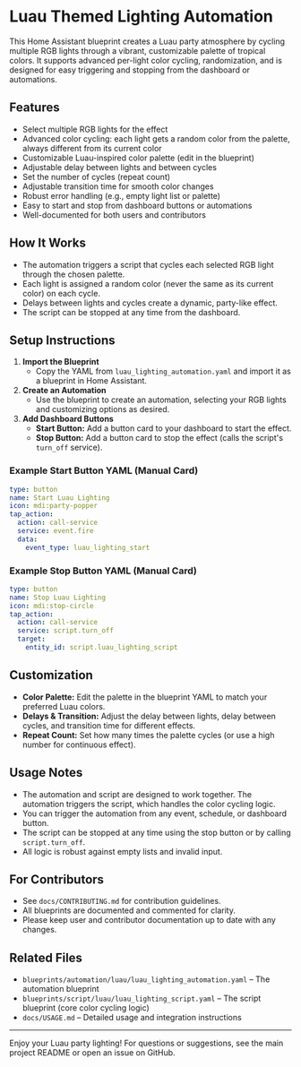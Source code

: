 # Luau Themed Lighting Automation

This Home Assistant blueprint creates a Luau party atmosphere by cycling multiple RGB lights through a vibrant, customizable palette of tropical colors. It supports advanced per-light color cycling, randomization, and is designed for easy triggering and stopping from the dashboard or automations.

## Features

- Select multiple RGB lights for the effect
- Advanced color cycling: each light gets a random color from the palette, always different from its current color
- Customizable Luau-inspired color palette (edit in the blueprint)
- Adjustable delay between lights and between cycles
- Set the number of cycles (repeat count)
- Adjustable transition time for smooth color changes
- Robust error handling (e.g., empty light list or palette)
- Easy to start and stop from dashboard buttons or automations
- Well-documented for both users and contributors

## How It Works

- The automation triggers a script that cycles each selected RGB light through the chosen palette.
- Each light is assigned a random color (never the same as its current color) on each cycle.
- Delays between lights and cycles create a dynamic, party-like effect.
- The script can be stopped at any time from the dashboard.

## Setup Instructions

1. **Import the Blueprint**
   - Copy the YAML from `luau_lighting_automation.yaml` and import it as a blueprint in Home Assistant.
2. **Create an Automation**
   - Use the blueprint to create an automation, selecting your RGB lights and customizing options as desired.
3. **Add Dashboard Buttons**
   - **Start Button:** Add a button card to your dashboard to start the effect.
   - **Stop Button:** Add a button card to stop the effect (calls the script's `turn_off` service).

### Example Start Button YAML (Manual Card)

```yaml
type: button
name: Start Luau Lighting
icon: mdi:party-popper
tap_action:
  action: call-service
  service: event.fire
  data:
    event_type: luau_lighting_start
```

### Example Stop Button YAML (Manual Card)

```yaml
type: button
name: Stop Luau Lighting
icon: mdi:stop-circle
tap_action:
  action: call-service
  service: script.turn_off
  target:
    entity_id: script.luau_lighting_script
```

## Customization

- **Color Palette:** Edit the palette in the blueprint YAML to match your preferred Luau colors.
- **Delays & Transition:** Adjust the delay between lights, delay between cycles, and transition time for different effects.
- **Repeat Count:** Set how many times the palette cycles (or use a high number for continuous effect).

## Usage Notes

- The automation and script are designed to work together. The automation triggers the script, which handles the color cycling logic.
- You can trigger the automation from any event, schedule, or dashboard button.
- The script can be stopped at any time using the stop button or by calling `script.turn_off`.
- All logic is robust against empty lists and invalid input.

## For Contributors

- See `docs/CONTRIBUTING.md` for contribution guidelines.
- All blueprints are documented and commented for clarity.
- Please keep user and contributor documentation up to date with any changes.

## Related Files

- `blueprints/automation/luau/luau_lighting_automation.yaml` – The automation blueprint
- `blueprints/script/luau/luau_lighting_script.yaml` – The script blueprint (core color cycling logic)
- `docs/USAGE.md` – Detailed usage and integration instructions

---

Enjoy your Luau party lighting! For questions or suggestions, see the main project README or open an issue on GitHub.
